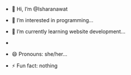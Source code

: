 - 👋 Hi, I’m @Isharanawat
- 👀 I’m interested in programming...
- 🌱 I’m currently learning website development...
  
- 
- 😄 Pronouns: she/her...
- ⚡ Fun fact: nothing

<!---
Isharanawat/Isharanawat is a ✨ special ✨ repository because its `README.md` (this file) appears on your GitHub profile.
You can click the Preview link to take a look at your changes.
--->
